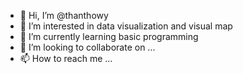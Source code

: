 - 👋 Hi, I’m @thanthowy
- 👀 I’m interested in data visualization and visual map
- 🌱 I’m currently learning basic programming
- 💞️ I’m looking to collaborate on ...
- 📫 How to reach me ...

<!---
thanthowy/thanthowy is a ✨ special ✨ repository because its `README.md` (this file) appears on your GitHub profile.
You can click the Preview link to take a look at your changes.
--->

